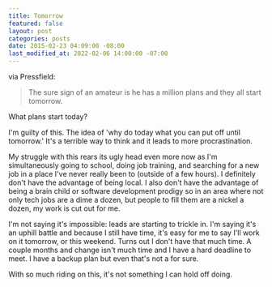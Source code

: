 ```yaml
---
title: Tomorrow
featured: false
layout: post
categories: posts
date: 2015-02-23 04:09:00 -08:00
last_modified_at: 2022-02-06 14:00:00 -07:00
---
```


via Pressfield:

> The sure sign of an amateur is he has a million plans and they all start tomorrow.

What plans start today?

I'm guilty of this. The idea of 'why do today what you can put off until tomorrow.' It's a terrible way to think and it leads to more procrastination.

My struggle with this rears its ugly head even more now as I'm simultaneously going to school, doing job training, and searching for a new job in a place I've never really been to (outside of a few hours). I definitely don't have the advantage of being local. I also don't have the advantage of being a brain child or software development prodigy so in an area where not only tech jobs are a dime a dozen, but people to fill them are a nickel a dozen, my work is cut out for me.

I'm not saying it's impossible: leads are starting to trickle in. I'm saying it's an uphill battle and because I still have time, it's easy for me to say I'll work on it tomorrow, or this weekend. Turns out I don't have that much time. A couple months and change isn't much time and I have a hard deadline to meet. I have a backup plan but even that's not a for sure.

With so much riding on this, it's not something I can hold off doing.

